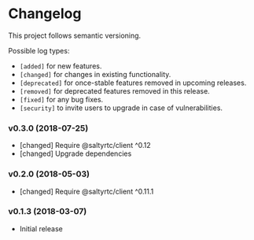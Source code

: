 # Changelog

This project follows semantic versioning.

Possible log types:

- `[added]` for new features.
- `[changed]` for changes in existing functionality.
- `[deprecated]` for once-stable features removed in upcoming releases.
- `[removed]` for deprecated features removed in this release.
- `[fixed]` for any bug fixes.
- `[security]` to invite users to upgrade in case of vulnerabilities.


### v0.3.0 (2018-07-25)

- [changed] Require @saltyrtc/client ^0.12
- [changed] Upgrade dependencies

### v0.2.0 (2018-05-03)

- [changed] Require @saltyrtc/client ^0.11.1

### v0.1.3 (2018-03-07)

- Initial release
